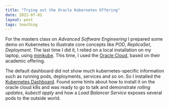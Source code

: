 ```yaml
---
title: "Trying out the Oracle Kubernetes Offering"
date: 2022-07-01
layout: post
tags: teaching
---
```


For the masters class on _Advanced Software Engineering_ I prepared some demo on Kubernetes to illustrate core concepts like _POD_, _ReplicaSet_, _Deployment_.
The last time I did it, I relied on a local installation on my laptop, using [minikube](https://minikube.sigs.k8s.io).
This time, I used the [Oracle Cloud](https://www.oracle.com/cloud/sign-in.html), based on their academic offering.

The default dashboard did not show much kubernetes-specific information such as running pods, deployments, services and so on. So I installed the [Kubernetes Dashboard](https://github.com/kubernetes/dashboard).
Found some hints about how to install it on the oracle cloud k8s and was ready to go to talk and demonstrate _rolling updates_, _kubectl apply_ and how a _Load Balancer Service_ exposes several pods to the outside world.
